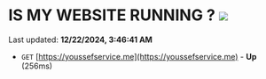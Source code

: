# IS MY WEBSITE RUNNING ? [![](https://img.shields.io/static/v1?label=Sponsor&message=%E2%9D%A4&logo=GitHub&color=%23fe8e86)](https://github.com/sponsors/Youssef-Lehmam)

Last updated: **12/22/2024, 3:46:41 AM**

- `GET` [https://youssefservice.me](https://youssefservice.me) - **Up** (256ms)
